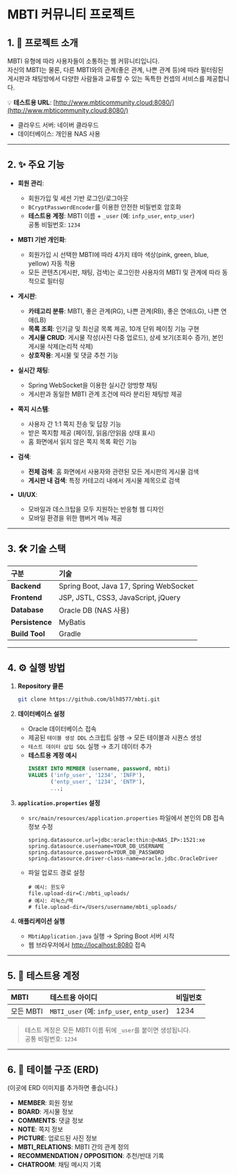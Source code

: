 # MBTI 커뮤니티 프로젝트

## 1. 📖 프로젝트 소개

MBTI 유형에 따라 사용자들이 소통하는 웹 커뮤니티입니다.  
자신의 MBTI는 물론, 다른 MBTI와의 관계(좋은 관계, 나쁜 관계 등)에 따라 필터링된 게시판과 채팅방에서 다양한 사람들과 교류할 수 있는 독특한 컨셉의 서비스를 제공합니다.  

💡 **테스트용 URL**: [http://www.mbticommunity.cloud:8080/](http://www.mbticommunity.cloud:8080/)  
- 클라우드 서버: 네이버 클라우드
- 데이터베이스: 개인용 NAS 사용

---

## 2. ✨ 주요 기능

* **회원 관리**:
    * 회원가입 및 세션 기반 로그인/로그아웃
    * `BCryptPasswordEncoder`를 이용한 안전한 비밀번호 암호화
    * **테스트용 계정**: MBTI 이름 + `_user` (예: `infp_user`, `entp_user`)  
      공통 비밀번호: `1234`

* **MBTI 기반 개인화**:
    * 회원가입 시 선택한 MBTI에 따라 4가지 테마 색상(pink, green, blue, yellow) 자동 적용
    * 모든 콘텐츠(게시판, 채팅, 검색)는 로그인한 사용자의 MBTI 및 관계에 따라 동적으로 필터링

* **게시판**:
    * **카테고리 분류**: MBTI, 좋은 관계(RG), 나쁜 관계(RB), 좋은 연애(LG), 나쁜 연애(LB)
    * **목록 조회**: 인기글 및 최신글 목록 제공, 10개 단위 페이징 기능 구현
    * **게시물 CRUD**: 게시물 작성(사진 다중 업로드), 상세 보기(조회수 증가), 본인 게시물 삭제(논리적 삭제)
    * **상호작용**: 게시물 및 댓글 추천 기능

* **실시간 채팅**:
    * Spring WebSocket을 이용한 실시간 양방향 채팅
    * 게시판과 동일한 MBTI 관계 조건에 따라 분리된 채팅방 제공

* **쪽지 시스템**:
    * 사용자 간 1:1 쪽지 전송 및 답장 기능
    * 받은 쪽지함 제공 (페이징, 읽음/안읽음 상태 표시)
    * 홈 화면에서 읽지 않은 쪽지 목록 확인 기능

* **검색**:
    * **전체 검색**: 홈 화면에서 사용자와 관련된 모든 게시판의 게시물 검색
    * **게시판 내 검색**: 특정 카테고리 내에서 게시물 제목으로 검색

* **UI/UX**:
    * 모바일과 데스크탑을 모두 지원하는 반응형 웹 디자인
    * 모바일 환경을 위한 햄버거 메뉴 제공

---

## 3. 🛠️ 기술 스택

| 구분 | 기술 |
| :--- | :--- |
| **Backend** | Spring Boot, Java 17, Spring WebSocket |
| **Frontend** | JSP, JSTL, CSS3, JavaScript, jQuery |
| **Database** | Oracle DB (NAS 사용) |
| **Persistence** | MyBatis |
| **Build Tool** | Gradle |

---

## 4. ⚙️ 실행 방법

1.  **Repository 클론**
    ```bash
    git clone https://github.com/blh8577/mbti.git
    ```

2.  **데이터베이스 설정**
    * Oracle 데이터베이스 접속
    * 제공된 `테이블 생성 DDL` 스크립트 실행 → 모든 테이블과 시퀀스 생성
    * `테스트 데이터 삽입 SQL` 실행 → 초기 데이터 추가
    * **테스트용 계정 예시**
        ```sql
        INSERT INTO MEMBER (username, password, mbti)
        VALUES ('infp_user', '1234', 'INFP'),
               ('entp_user', '1234', 'ENTP'),
               ...;
        ```

3.  **`application.properties` 설정**
    * `src/main/resources/application.properties` 파일에서 본인의 DB 접속 정보 수정
        ```properties
        spring.datasource.url=jdbc:oracle:thin:@<NAS_IP>:1521:xe
        spring.datasource.username=YOUR_DB_USERNAME
        spring.datasource.password=YOUR_DB_PASSWORD
        spring.datasource.driver-class-name=oracle.jdbc.OracleDriver
        ```
    * 파일 업로드 경로 설정
        ```properties
        # 예시: 윈도우
        file.upload-dir=C:/mbti_uploads/
        # 예시: 리눅스/맥
        # file.upload-dir=/Users/username/mbti_uploads/
        ```

4.  **애플리케이션 실행**
    * `MbtiApplication.java` 실행 → Spring Boot 서버 시작
    * 웹 브라우저에서 [http://localhost:8080](http://localhost:8080) 접속

---

## 5. 📝 테스트용 계정

| MBTI | 테스트용 아이디 | 비밀번호 |
| :--- | :--- | :--- |
| 모든 MBTI | `MBTI_user` (예: `infp_user`, `entp_user`) | 1234 |

> 테스트 계정은 모든 MBTI 이름 뒤에 `_user`를 붙이면 생성됩니다.  
> 공통 비밀번호: `1234`

---

## 6. 📝 테이블 구조 (ERD)

(이곳에 ERD 이미지를 추가하면 좋습니다.)

* **MEMBER**: 회원 정보
* **BOARD**: 게시물 정보
* **COMMENTS**: 댓글 정보
* **NOTE**: 쪽지 정보
* **PICTURE**: 업로드된 사진 정보
* **MBTI_RELATIONS**: MBTI 간의 관계 정의
* **RECOMMENDATION / OPPOSITION**: 추천/반대 기록
* **CHATROOM**: 채팅 메시지 기록
